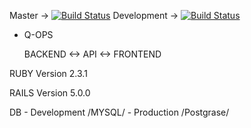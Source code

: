 Master -> [![Build Status](https://api.travis-ci.org/Golfer/qops.svg?branch=master)](http://travis-ci.org/Golfer/qops)
Development -> [![Build Status](https://api.travis-ci.org/Golfer/qops.svg?branch=development)](http://travis-ci.org/Golfer/qops)
 
 * Q-OPS 
 
    BACKEND <-> API  <-> FRONTEND

  RUBY Version 2.3.1

  RAILS Version 5.0.0

  DB
    - Development /MYSQL/
    - Production /Postgrase/
